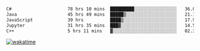 <!--START_SECTION:waka-->

```txt
C#                     78 hrs 10 mins  █████████░░░░░░░░░░░░░░░░   36.06 %
Java                   45 hrs 49 mins  █████▒░░░░░░░░░░░░░░░░░░░   21.14 %
JavaScript             39 hrs          ████▒░░░░░░░░░░░░░░░░░░░░   17.99 %
Jupyter                31 hrs 35 mins  ███▓░░░░░░░░░░░░░░░░░░░░░   14.57 %
C++                    5 hrs 11 mins   ▓░░░░░░░░░░░░░░░░░░░░░░░░   02.39 %
```

<!--END_SECTION:waka-->
[![wakatime](https://wakatime.com/badge/user/6c2f442e-41b4-42e3-bc06-d5d8203ad1da.svg)](https://wakatime.com/@6c2f442e-41b4-42e3-bc06-d5d8203ad1da)

